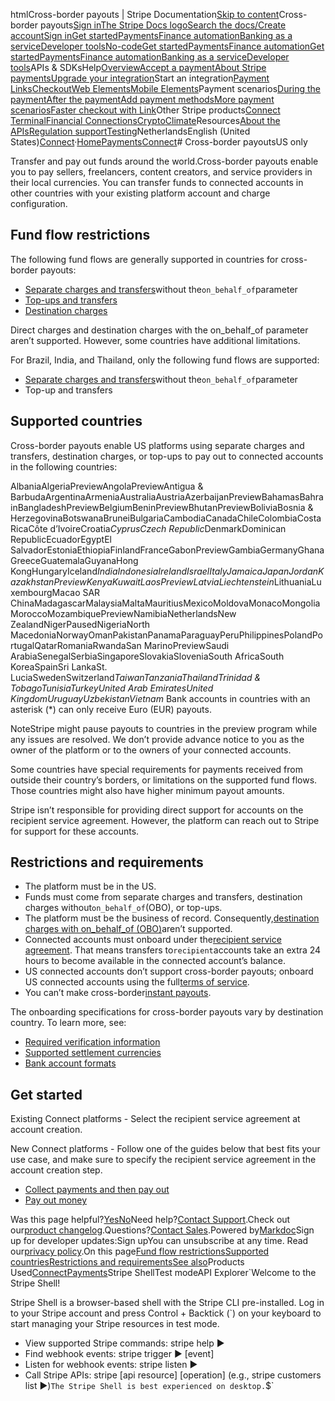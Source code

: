 htmlCross-border payouts | Stripe Documentation[Skip to content](#main-content)Cross-border payouts[Sign in](https://dashboard.stripe.com/login?redirect=https%3A%2F%2Fdocs.stripe.com%2Fconnect%2Fcross-border-payouts)[The Stripe Docs logo](/)[Search the docs/](#)[Create account](https://dashboard.stripe.com/register/connect)[Sign in](https://dashboard.stripe.com/login?redirect=https%3A%2F%2Fdocs.stripe.com%2Fconnect%2Fcross-border-payouts)[Get started](/get-started)[Payments](/payments)[Finance automation](/finance-automation)[Banking as a service](/financial-services)[Developer tools](/development)[No-code](/no-code)[Get started](/get-started)[Payments](/payments)[Finance automation](/finance-automation)[](#)[Get started](/get-started)[Payments](/payments)[Finance automation](/finance-automation)[Banking as a service](/financial-services)[Developer tools](/development)[](#)APIs & SDKsHelp[Overview](/docs/payments)[Accept a payment](#)[About Stripe payments](#)[Upgrade your integration](/docs/payments/upgrades)Start an integration[Payment Links](#)[Checkout](#)[Web Elements](#)[Mobile Elements](#)Payment scenarios[During the payment](#)[After the payment](#)[Add payment methods](#)[More payment scenarios](#)[Faster checkout with Link](#)Other Stripe products[Connect](#)
[Terminal](#)[Financial Connections](#)[Crypto](#)[Climate](#)Resources[About the APIs](#)[Regulation support](#)[Testing](/docs/testing)NetherlandsEnglish (United States)[](#)[](#)[Connect](/connect)·[Home](/docs)[Payments](/docs/payments)[Connect](/docs/connect)# Cross-border payoutsUS only

Transfer and pay out funds around the world.Cross-border payouts enable you to pay sellers, freelancers, content creators, and service providers in their local currencies. You can transfer funds to connected accounts in other countries with your existing platform account and charge configuration.

## Fund flow restrictions

The following fund flows are generally supported in countries for cross-border payouts:

- [Separate charges and transfers](/connect/separate-charges-and-transfers)without the`on_behalf_of`parameter
- [Top-ups and transfers](/connect/top-ups)
- [Destination charges](/connect/destination-charges)

Direct charges and destination charges with the on_behalf_of parameter aren’t supported. However, some countries have additional limitations.

For Brazil, India, and Thailand, only the following fund flows are supported:

- [Separate charges and transfers](/connect/separate-charges-and-transfers)without the`on_behalf_of`parameter
- Top-up and transfers

## Supported countries

Cross-border payouts enable US platforms using separate charges and transfers, destination charges, or top-ups to pay out to connected accounts in the following countries:

AlbaniaAlgeriaPreviewAngolaPreviewAntigua & BarbudaArgentinaArmeniaAustraliaAustriaAzerbaijanPreviewBahamasBahrainBangladeshPreviewBelgiumBeninPreviewBhutanPreviewBoliviaBosnia & HerzegovinaBotswanaBruneiBulgariaCambodiaCanadaChileColombiaCosta RicaCôte d’IvoireCroatia*CyprusCzech Republic*DenmarkDominican RepublicEcuadorEgyptEl SalvadorEstoniaEthiopiaFinlandFranceGabonPreviewGambiaGermanyGhanaGreeceGuatemalaGuyanaHong KongHungaryIceland*IndiaIndonesiaIrelandIsraelItalyJamaicaJapanJordanKazakhstanPreviewKenyaKuwaitLaosPreviewLatviaLiechtenstein*LithuaniaLuxembourgMacao SAR ChinaMadagascarMalaysiaMaltaMauritiusMexicoMoldovaMonacoMongoliaMoroccoMozambiquePreviewNamibiaNetherlandsNew ZealandNigerPausedNigeriaNorth MacedoniaNorwayOmanPakistanPanamaParaguayPeruPhilippinesPolandPortugalQatarRomaniaRwandaSan MarinoPreviewSaudi ArabiaSenegalSerbiaSingaporeSlovakiaSloveniaSouth AfricaSouth KoreaSpainSri LankaSt. LuciaSwedenSwitzerland*TaiwanTanzaniaThailandTrinidad & TobagoTunisiaTurkeyUnited Arab EmiratesUnited KingdomUruguayUzbekistanVietnam* Bank accounts in countries with an asterisk (*) can only receive Euro (EUR) payouts.

NoteStripe might pause payouts to countries in the preview program while any issues are resolved. We don’t provide advance notice to you as the owner of the platform or to the owners of your connected accounts.

Some countries have special requirements for payments received from outside their country’s borders, or limitations on the supported fund flows. Those countries might also have higher minimum payout amounts.

Stripe isn’t responsible for providing direct support for accounts on the recipient service agreement. However, the platform can reach out to Stripe for support for these accounts.

## Restrictions and requirements

- The platform must be in the US.
- Funds must come from separate charges and transfers, destination charges without`on_behalf_of`(OBO), or top-ups.
- The platform must be the business of record. Consequently,[destination charges with on_behalf_of (OBO)](/connect/destination-charges#settlement-merchant)aren’t supported.
- Connected accounts must onboard under the[recipient service agreement](/connect/service-agreement-types#recipient). That means transfers to`recipient`accounts take an extra 24 hours to become available in the connected account’s balance.
- US connected accounts don’t support cross-border payouts; onboard US connected accounts using the full[terms of service](/connect/service-agreement-types).
- You can’t make cross-border[instant payouts](/connect/instant-payouts).

The onboarding specifications for cross-border payouts vary by destination country. To learn more, see:

- [Required verification information](/connect/required-verification-information)
- [Supported settlement currencies](/connect/payouts-connected-accounts#supported-settlement)
- [Bank account formats](/connect/payouts-bank-accounts)

## Get started

Existing Connect platforms - Select the recipient service agreement at account creation.

New Connect platforms - Follow one of the guides below that best fits your use case, and make sure to specify the recipient service agreement in the account creation step.

- [Collect payments and then pay out](/connect/collect-then-transfer-guide)
- [Pay out money](/connect/add-and-pay-out-guide)

Was this page helpful?[Yes](#)[No](#)Need help?[Contact Support](https://support.stripe.com/).Check out our[product changelog](https://stripe.com/blog/changelog).Questions?[Contact Sales](https://stripe.com/contact/sales).Powered by[Markdoc](https://markdoc.dev)Sign up for developer updates:Sign upYou can unsubscribe at any time. Read our[privacy policy](https://stripe.com/privacy).On this page[Fund flow restrictions](#fund-flow-restrictions)[Supported countries](#supported-countries)[Restrictions and requirements](#restrictions-and-requirements)[See also](#get-started)Products Used[Connect](/connect)[Payments](/payments)Stripe ShellTest modeAPI Explorer[](https://stripe.com/docs/stripe-cli#install)`Welcome to the Stripe Shell!

Stripe Shell is a browser-based shell with the Stripe CLI pre-installed. Log in to your
Stripe account and press Control + Backtick (`) on your keyboard to start managing your Stripe
resources in test mode.

- View supported Stripe commands: stripe help ▶️
- Find webhook events: stripe trigger ▶️ [event]
- Listen for webhook events: stripe listen ▶
- Call Stripe APIs: stripe [api resource] [operation] (e.g., stripe customers list ▶️)`The Stripe Shell is best experienced on desktop.`$`